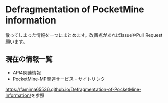 # Defragmentation of PocketMine information
散ってしまった情報を一つにまとめます。改善点があればIssueやPull Request願います。

## 現在の情報一覧
- API4関連情報
- PocketMine-MP関連サービス・サイトリンク

<https://famima65536.github.io/Defragmentation-of-PocketMine-Information/>を参照
